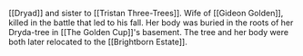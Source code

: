 [[Dryad]] and sister to [[Tristan Three-Trees]]. Wife of [[Gideon Golden]], killed in the battle that led to his fall. Her body was buried in the roots of her Dryda-tree in [[The Golden Cup]]'s basement. The tree and her body were both later relocated to the [[Brightborn Estate]].

